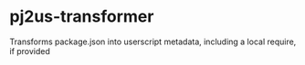 # pj2us-transformer
Transforms package.json into userscript metadata, including a local require, if provided
